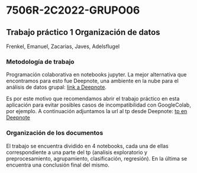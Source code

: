 # 7506R-2C2022-GRUPO06
## Trabajo práctico 1 Organización de datos 
Frenkel, Emanuel, Zacarias, Javes, Adelsflugel

### Metodología de trabajo
Programación colaborativa en notebooks jupyter. La mejor alternativa que encontramos para esto fue Deepnote, una ambiente en la nube para el análisis de datos grupal:
[link a Deepnote](https://deepnote.com/home).

Es por este motivo que recomendamos abrir el trabajo práctico en esta aplicación para evitar posibles casos de incompatibilidad con GoogleColab, por ejemplo. A continuación adjuntamos la url al tp desde Deepnote: [tp en Deepnote](https://deepnote.com/workspace/orga-de-datos-a1ca-7f916866-654b-4dff-a420-edb2828ad6cc/project/orga-fcb02109-3268-4805-81b4-1fba96795907/%2F7506R-2C2022-GRUPO06%2F7506R_TP1_GRUPO06_ENTREGA_N1.ipynb)

### Organización de los documentos
El trabajo se encuentra dividido en 4 notebooks, cada una de ellas correspondiente a una parte del tp (analisis exploratorio y preprocesamiento, agrupamiento, clasificación, regresión). En la última se encuentra una conclusión final del mismo.
